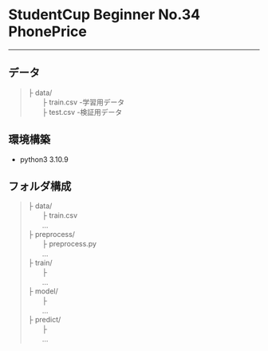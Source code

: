 # StudentCup Beginner No.34 PhonePrice
---
## データ
>├ data/  
>　　├ train.csv	-学習用データ  
>　　├ test.csv		-検証用データ  

## 環境構築
* python3 3.10.9

## フォルダ構成
>├ data/  
>　　├ train.csv  
>　　…  
>├ preprocess/  
>　　├ preprocess.py  
>　　…  
>├ train/  
>　　├  
>　　…  
>├ model/  
>　　├  
>　　…  
>├ predict/  
>　　├  
>　　…
